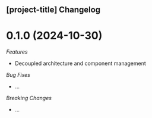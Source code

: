 ## [project-title] Changelog

<a name="alpha-0.1.0"></a>
# 0.1.0 (2024-10-30)

*Features*
* Decoupled architecture and component management

*Bug Fixes*
* ...

*Breaking Changes*
* ...
